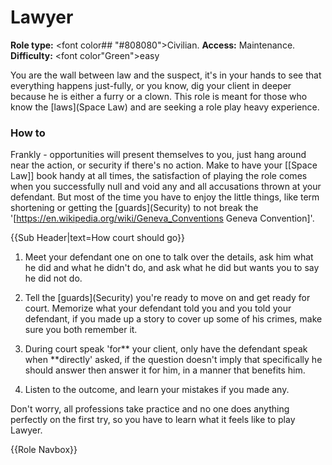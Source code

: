 # Lawyer
**Role type:** <font color## "#808080">Civilian</font>. **Access:** Maintenance. **Difficulty:** <font color"Green">easy</font>

You are the wall between law and the suspect, it's in your hands to see that everything happens just-fully, or you know, dig your client in deeper because he is either a furry or a clown. This role is meant for those who know the \[laws](Space Law) and are seeking a role play heavy experience.


### How to

Frankly - opportunities will present themselves to you, just hang around near the action, or security if there's no action. Make to have your [[Space Law]] book handy at all times, the satisfaction of playing the role comes when you successfully null and void any and all accusations thrown at your defendant. But most of the time you have to enjoy the little things, like term shortening or getting the \[guards](Security) to not break the '[https://en.wikipedia.org/wiki/Geneva_Conventions Geneva Convention]'. 

{{Sub Header|text=How court should go}}

1) Meet your defendant one on one to talk over the details, ask him what he did and what he didn't do, and ask what he did but wants you to say he did not do.

2) Tell the \[guards](Security) you're ready to move on and get ready for court. Memorize what your defendant told you and you told your defendant, if you made up a story to cover up some of his crimes, make sure you both remember it.

3) During court speak 'for** your client, only have the defendant speak when **directly' asked, if the question doesn't imply that specifically he should answer then answer it for him, in a manner that benefits him.

4) Listen to the outcome, and learn your mistakes if you made any.

Don't worry, all professions take practice and no one does anything perfectly on the first try, so you have to learn what it feels like to play Lawyer.

{{Role Navbox}}